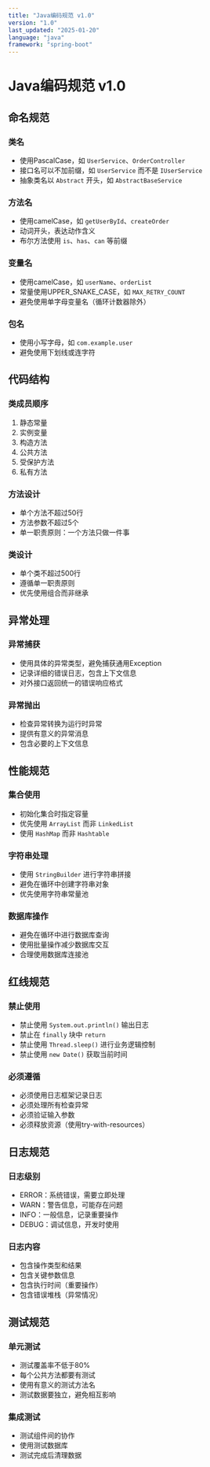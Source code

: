 ```yaml
---
title: "Java编码规范 v1.0"
version: "1.0"
last_updated: "2025-01-20"
language: "java"
framework: "spring-boot"
---
```


# Java编码规范 v1.0

## 命名规范

### 类名
- 使用PascalCase，如 `UserService`、`OrderController`
- 接口名可以不加前缀，如 `UserService` 而不是 `IUserService`
- 抽象类名以 `Abstract` 开头，如 `AbstractBaseService`

### 方法名
- 使用camelCase，如 `getUserById`、`createOrder`
- 动词开头，表达动作含义
- 布尔方法使用 `is`、`has`、`can` 等前缀

### 变量名
- 使用camelCase，如 `userName`、`orderList`
- 常量使用UPPER_SNAKE_CASE，如 `MAX_RETRY_COUNT`
- 避免使用单字母变量名（循环计数器除外）

### 包名
- 使用小写字母，如 `com.example.user`
- 避免使用下划线或连字符

## 代码结构

### 类成员顺序
1. 静态常量
2. 实例变量
3. 构造方法
4. 公共方法
5. 受保护方法
6. 私有方法

### 方法设计
- 单个方法不超过50行
- 方法参数不超过5个
- 单一职责原则：一个方法只做一件事

### 类设计
- 单个类不超过500行
- 遵循单一职责原则
- 优先使用组合而非继承

## 异常处理

### 异常捕获
- 使用具体的异常类型，避免捕获通用Exception
- 记录详细的错误日志，包含上下文信息
- 对外接口返回统一的错误响应格式

### 异常抛出
- 检查异常转换为运行时异常
- 提供有意义的异常消息
- 包含必要的上下文信息

## 性能规范

### 集合使用
- 初始化集合时指定容量
- 优先使用 `ArrayList` 而非 `LinkedList`
- 使用 `HashMap` 而非 `Hashtable`

### 字符串处理
- 使用 `StringBuilder` 进行字符串拼接
- 避免在循环中创建字符串对象
- 优先使用字符串常量池

### 数据库操作
- 避免在循环中进行数据库查询
- 使用批量操作减少数据库交互
- 合理使用数据库连接池

## 红线规范

### 禁止使用
- 禁止使用 `System.out.println()` 输出日志
- 禁止在 `finally` 块中 `return`
- 禁止使用 `Thread.sleep()` 进行业务逻辑控制
- 禁止使用 `new Date()` 获取当前时间

### 必须遵循
- 必须使用日志框架记录日志
- 必须处理所有检查异常
- 必须验证输入参数
- 必须释放资源（使用try-with-resources）

## 日志规范

### 日志级别
- ERROR：系统错误，需要立即处理
- WARN：警告信息，可能存在问题
- INFO：一般信息，记录重要操作
- DEBUG：调试信息，开发时使用

### 日志内容
- 包含操作类型和结果
- 包含关键参数信息
- 包含执行时间（重要操作）
- 包含错误堆栈（异常情况）

## 测试规范

### 单元测试
- 测试覆盖率不低于80%
- 每个公共方法都要有测试
- 使用有意义的测试方法名
- 测试数据要独立，避免相互影响

### 集成测试
- 测试组件间的协作
- 使用测试数据库
- 测试完成后清理数据
